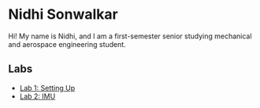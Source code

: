 # Nidhi Sonwalkar

Hi! My name is Nidhi, and I am a first-semester senior studying mechanical and aerospace engineering student.

## Labs

- [Lab 1: Setting Up](/lab1)
- [Lab 2: IMU](/lab2)

